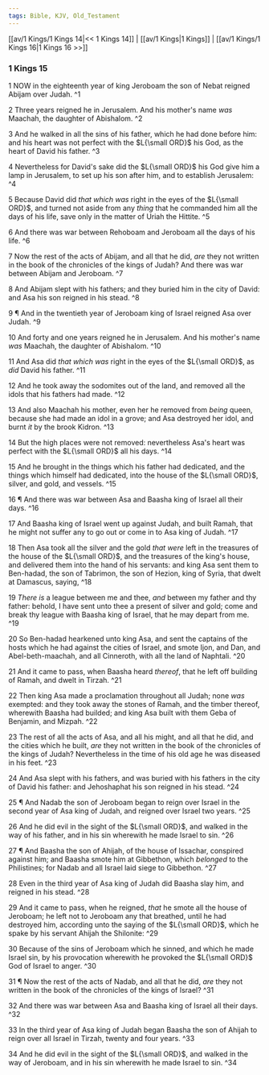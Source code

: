 ```yaml
---
tags: Bible, KJV, Old_Testament
---
```


[[av/1 Kings/1 Kings 14|<< 1 Kings 14]] | [[av/1 Kings|1 Kings]] | [[av/1 Kings/1 Kings 16|1 Kings 16 >>]]

### 1 Kings 15

1 NOW in the eighteenth year of king Jeroboam the son of Nebat reigned Abijam over Judah. ^1

2 Three years reigned he in Jerusalem. And his mother's name _was_ Maachah, the daughter of Abishalom. ^2

3 And he walked in all the sins of his father, which he had done before him: and his heart was not perfect with the $L{\small ORD}$ his God, as the heart of David his father. ^3

4 Nevertheless for David's sake did the $L{\small ORD}$ his God give him a lamp in Jerusalem, to set up his son after him, and to establish Jerusalem: ^4

5 Because David did _that_ _which_ _was_ right in the eyes of the $L{\small ORD}$, and turned not aside from any _thing_ that he commanded him all the days of his life, save only in the matter of Uriah the Hittite. ^5

6 And there was war between Rehoboam and Jeroboam all the days of his life. ^6

7 Now the rest of the acts of Abijam, and all that he did, _are_ they not written in the book of the chronicles of the kings of Judah? And there was war between Abijam and Jeroboam. ^7

8 And Abijam slept with his fathers; and they buried him in the city of David: and Asa his son reigned in his stead. ^8

9 ¶ And in the twentieth year of Jeroboam king of Israel reigned Asa over Judah. ^9

10 And forty and one years reigned he in Jerusalem. And his mother's name _was_ Maachah, the daughter of Abishalom. ^10

11 And Asa did _that_ _which_ _was_ right in the eyes of the $L{\small ORD}$, as _did_ David his father. ^11

12 And he took away the sodomites out of the land, and removed all the idols that his fathers had made. ^12

13 And also Maachah his mother, even her he removed from _being_ queen, because she had made an idol in a grove; and Asa destroyed her idol, and burnt _it_ by the brook Kidron. ^13

14 But the high places were not removed: nevertheless Asa's heart was perfect with the $L{\small ORD}$ all his days. ^14

15 And he brought in the things which his father had dedicated, and the things which himself had dedicated, into the house of the $L{\small ORD}$, silver, and gold, and vessels. ^15

16 ¶ And there was war between Asa and Baasha king of Israel all their days. ^16

17 And Baasha king of Israel went up against Judah, and built Ramah, that he might not suffer any to go out or come in to Asa king of Judah. ^17

18 Then Asa took all the silver and the gold _that_ _were_ left in the treasures of the house of the $L{\small ORD}$, and the treasures of the king's house, and delivered them into the hand of his servants: and king Asa sent them to Ben-hadad, the son of Tabrimon, the son of Hezion, king of Syria, that dwelt at Damascus, saying, ^18

19 _There_ _is_ a league between me and thee, _and_ between my father and thy father: behold, I have sent unto thee a present of silver and gold; come and break thy league with Baasha king of Israel, that he may depart from me. ^19

20 So Ben-hadad hearkened unto king Asa, and sent the captains of the hosts which he had against the cities of Israel, and smote Ijon, and Dan, and Abel-beth-maachah, and all Cinneroth, with all the land of Naphtali. ^20

21 And it came to pass, when Baasha heard _thereof_, that he left off building of Ramah, and dwelt in Tirzah. ^21

22 Then king Asa made a proclamation throughout all Judah; none _was_ exempted: and they took away the stones of Ramah, and the timber thereof, wherewith Baasha had builded; and king Asa built with them Geba of Benjamin, and Mizpah. ^22

23 The rest of all the acts of Asa, and all his might, and all that he did, and the cities which he built, _are_ they not written in the book of the chronicles of the kings of Judah? Nevertheless in the time of his old age he was diseased in his feet. ^23

24 And Asa slept with his fathers, and was buried with his fathers in the city of David his father: and Jehoshaphat his son reigned in his stead. ^24

25 ¶ And Nadab the son of Jeroboam began to reign over Israel in the second year of Asa king of Judah, and reigned over Israel two years. ^25

26 And he did evil in the sight of the $L{\small ORD}$, and walked in the way of his father, and in his sin wherewith he made Israel to sin. ^26

27 ¶ And Baasha the son of Ahijah, of the house of Issachar, conspired against him; and Baasha smote him at Gibbethon, which _belonged_ to the Philistines; for Nadab and all Israel laid siege to Gibbethon. ^27

28 Even in the third year of Asa king of Judah did Baasha slay him, and reigned in his stead. ^28

29 And it came to pass, when he reigned, _that_ he smote all the house of Jeroboam; he left not to Jeroboam any that breathed, until he had destroyed him, according unto the saying of the $L{\small ORD}$, which he spake by his servant Ahijah the Shilonite: ^29

30 Because of the sins of Jeroboam which he sinned, and which he made Israel sin, by his provocation wherewith he provoked the $L{\small ORD}$ God of Israel to anger. ^30

31 ¶ Now the rest of the acts of Nadab, and all that he did, _are_ they not written in the book of the chronicles of the kings of Israel? ^31

32 And there was war between Asa and Baasha king of Israel all their days. ^32

33 In the third year of Asa king of Judah began Baasha the son of Ahijah to reign over all Israel in Tirzah, twenty and four years. ^33

34 And he did evil in the sight of the $L{\small ORD}$, and walked in the way of Jeroboam, and in his sin wherewith he made Israel to sin. ^34
